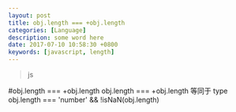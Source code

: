 ```yaml
---
layout: post
title: obj.length === +obj.length 
categories: [Language]
description: some word here
date: 2017-07-10 10:58:30 +0800
keywords: [javascript, length]
---
```


>js

#obj.length === +obj.length
obj.length === +obj.length 等同于 type obj.length === 'number' && !isNaN(obj.length)
